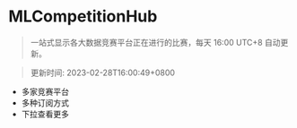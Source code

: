 # MLCompetitionHub

> 一站式显示各大数据竞赛平台正在进行的比赛，每天 16:00 UTC+8 自动更新。
  
> 更新时间: 2023-02-28T16:00:49+0800 

* 多家竞赛平台
* 多种订阅方式
* 下拉查看更多